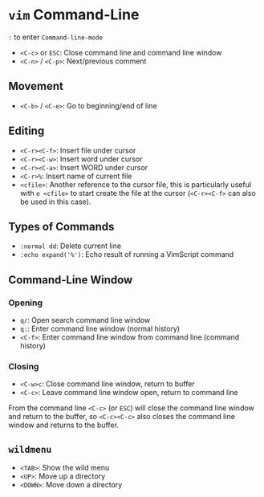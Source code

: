 # `vim` Command-Line

`:` to enter `Command-line-mode`
- `<C-c>` or `ESC`: Close command line and command line window
- `<C-n>` / `<C-p>`: Next/previous comment

## Movement

- `<C-b>` / `<C-e>`: Go to beginning/end of line

## Editing

- `<C-r><C-f>`: Insert file under cursor
- `<C-r><C-w>`: Insert word under cursor
- `<C-r><C-a>`: Insert WORD under cursor
- `<C-r>%`: Insert name of current file
- `<cfile>`: Another reference to the cursor file, this is particularly useful with `e <cfile>` to start create the file at the cursor (`<C-r><C-f>` can also be used in this case).

## Types of Commands

- `:normal dd`: Delete current line
- `:echo expand('%')`: Echo result of running a VimScript command

## Command-Line Window

### Opening

- `q/`: Open search command line window
- `q:`: Enter command line window (normal history)
- `<C-f>`: Enter command line window from command line (command history)

### Closing

- `<C-w>c`: Close command line window, return to buffer
- `<C-c>`: Leave command line window open, return to command line

From the command line `<C-c>` (or `ESC`) will close the command line window and return to the buffer, so `<C-c><C-c>` also closes the command line window and returns to the buffer.

## `wildmenu`

- `<TAB>`: Show the wild menu
- `<UP>`: Move up a directory
- `<DOWN>`: Move down a directory
